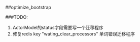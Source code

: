 

##optimize_bootstrap

###TODO: 

1. ActorModel的status字段需要写一个迁移程序
2. 修复redis key "wating_clear_processors" 单词错误迁移程序
